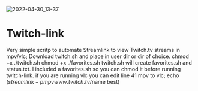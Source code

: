 ![2022-04-30_13-37](https://user-images.githubusercontent.com/101760116/166118364-c4932e2f-38bb-412f-b490-5d7b61ce7152.png)

# Twitch-link
 Very simple scritp to automate Streamlink to view Twitch.tv streams in mpv/vlc; 
 Download twitch.sh and place in user dir or dir of choice.
 chmod +x ./twitch.sh
 chmod +x ./favorites.sh
 twitch.sh will create favorites.sh and status.txt. I included a favorites.sh so you can chmod it before running twitch-link.
 if you are running vlc you can edit line 41 mpv to vlc; echo $(streamlink -p mpv www.twitch.tv/$name best)
